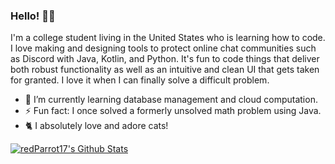### Hello! 🙋‍♂️

I'm a college student living in the United States who is learning how to code. I love making and designing tools to protect online chat communities such as Discord with Java, Kotlin, and Python. It's fun to code things that deliver both robust functionality as well as an intuitive and clean UI that gets taken for granted. I love it when I can finally solve a difficult problem.

- 🌱 I’m currently learning database management and cloud computation.
- ⚡ Fun fact: I once solved a formerly unsolved math problem using Java.
- 🐈 I absolutely love and adore cats!

[![redParrot17's Github Stats](https://github-readme-stats.vercel.app/api?username=redParrot17)](https://github.com/anuraghazra/github-readme-stats)

<!--
Hello to all the GitHub enthusiasts out there who found their way into my markdown file :) 
-->
